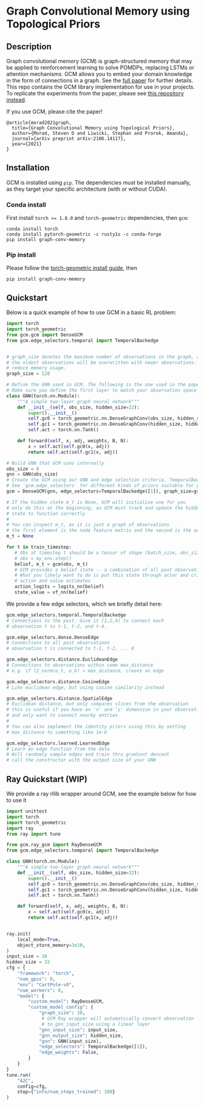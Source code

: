 # Graph Convolutional Memory using Topological Priors

## Description
Graph convolutional memory (GCM) is graph-structured memory that may be applied to reinforcement learning to solve POMDPs, replacing LSTMs or attention mechanisms. GCM allows you to embed your domain knowledge in the form of connections in a graph. See the [full paper](https://arxiv.org/pdf/2106.14117.pdf) for further details. This repo contains the GCM library implementation for use in your projects. To replicate the experiments from the paper, please see [this repository instead](https://github.com/smorad/graph-conv-memory-paper).

If you use GCM, please cite the paper!
```
@article{morad2021graph,
  title={Graph Convolutional Memory using Topological Priors},
  author={Morad, Steven D and Liwicki, Stephan and Prorok, Amanda},
  journal={arXiv preprint arXiv:2106.14117},
  year={2021}
}
```


## Installation
GCM is installed using `pip`. The dependencies must be installed manually, as they target your specific architecture (with or without CUDA).

### Conda install
First install `torch >= 1.8.0` and `torch-geometric` dependencies, then `gcm`:
```
conda install torch
conda install pytorch-geometric -c rusty1s -c conda-forge
pip install graph-conv-memory
```

### Pip install
Please follow the [torch-geometric install guide](https://pytorch-geometric.readthedocs.io/en/latest/notes/installation.html), then
```
pip install graph-conv-memory
```


## Quickstart
Below is a quick example of how to use GCM in a basic RL problem:

```python
import torch
import torch_geometric
from gcm.gcm import DenseGCM
from gcm.edge_selectors.temporal import TemporalBackedge


# graph_size denotes the maximum number of observations in the graph, after which
# the oldest observations will be overwritten with newer observations. Reduce this number to
# reduce memory usage.
graph_size = 128

# Define the GNN used in GCM. The following is the one used in the paper
# Make sure you define the first layer to match your observation space
class GNN(torch.nn.Module):
    """A simple two-layer graph neural network"""
    def __init__(self, obs_size, hidden_size=32):
        super().__init__()
        self.gc0 = torch_geometric.nn.DenseGraphConv(obs_size, hidden_size)
        self.gc1 = torch_geometric.nn.DenseGraphConv(hidden_size, hidden_size)
        self.act = torch.nn.Tanh()

    def forward(self, x, adj, weights, B, N):
        x = self.act(self.gc0(x, adj))
        return self.act(self.gc1(x, adj))

# Build GNN that GCM uses internally
obs_size = 8
gnn = GNN(obs_size)
# Create the GCM using our GNN and edge selection criteria. TemporalBackedge([1]) will link observation o_t to o_{t-1}.
# See `gcm.edge_selectors` for different kinds of priors suitable for your specific problem. Do not be afraid to implement your own!
gcm = DenseGCM(gnn, edge_selectors=TemporalBackedge([1]), graph_size=graph_size)

# If the hidden state m_t is None, GCM will initialize one for you
# only do this at the beginning, as GCM must track and update the hidden
# state to function correctly
#
# You can inspect m_t, as it is just a graph of observations
# the first element is the node feature matrix and the second is the adjacency matrix
m_t = None

for t in train_timestep:
   # Obs at timestep t should be a tensor of shape (batch_size, obs_size)
   # obs = my_env.step()
   belief, m_t = gcm(obs, m_t)
   # GCM provides a belief state -- a combination of all past observational data relevant to the problem
   # What you likely want to do is put this state through actor and critic networks to obtain
   # action and value estimates
   action_logits = logits_nn(belief)
   state_value = vf_nn(belief)
```

We provide a few edge selectors, which we briefly detail here:
```python
gcm.edge_selectors.temporal.TemporalBackedge
# Connections to the past. Give it [1,2,4] to connect each
# observation t to t-1, t-2, and t-4.

gcm.edge_selectors.dense.DenseEdge
# Connections to all past observations
# observation t is connected to t-1, t-2, ... 0

gcm.edge_selectors.distance.EuclideanEdge
# Connections to observations within some max_distance
# e.g. if l2_norm(o_t, o_k) < max_distance, create an edge

gcm.edge_selectors.distance.CosineEdge
# Like euclidean edge, but using cosine similarity instead

gcm.edge_selectors.distance.SpatialEdge
# Euclidean distance, but only compares slices from the observation
# this is useful if you have an 'x' and 'y' dimension in your observation
# and only want to connect nearby entries
#
# You can also implement the identity priors using this by setting
# max_distance to something like 1e-6

gcm.edge_selectors.learned.LearnedEdge
# Learn an edge function from the data
# Will randomly sample edges and train thru gradient descent
# call the constructor with the output size of your GNN
```

## Ray Quickstart (WIP)
We provide a ray rllib wrapper around GCM, see the example below for how to use it

```python
import unittest
import torch
import torch_geometric
import ray
from ray import tune

from gcm.ray_gcm import RayDenseGCM
from gcm.edge_selectors.temporal import TemporalBackedge

class GNN(torch.nn.Module):
    """A simple two-layer graph neural network"""
    def __init__(self, obs_size, hidden_size=32):
        super().__init__()
        self.gc0 = torch_geometric.nn.DenseGraphConv(obs_size, hidden_size)
        self.gc1 = torch_geometric.nn.DenseGraphConv(hidden_size, hidden_size)
        self.act = torch.nn.Tanh()

    def forward(self, x, adj, weights, B, N):
        x = self.act(self.gc0(x, adj))
        return self.act(self.gc1(x, adj))


ray.init(
    local_mode=True,
    object_store_memory=3e10,
)
input_size = 16 
hidden_size = 32
cfg = {
    "framework": "torch",
    "num_gpus": 0,
    "env": "CartPole-v0",
    "num_workers": 0,
    "model": {
        "custom_model": RayDenseGCM,
        "custom_model_config": {
            "graph_size": 20,
             # GCM Ray wrapper will automatically convert observation
             # to gnn_input_size using a linear layer
            "gnn_input_size": input_size,
            "gnn_output_size": hidden_size,
            "gnn": GNN(input_size),
            "edge_selectors": TemporalBackedge([1]),
            "edge_weights": False,
        }
    }
}
tune.run(
    "A2C",
    config=cfg,
    stop={"info/num_steps_trained": 100}
)
```
